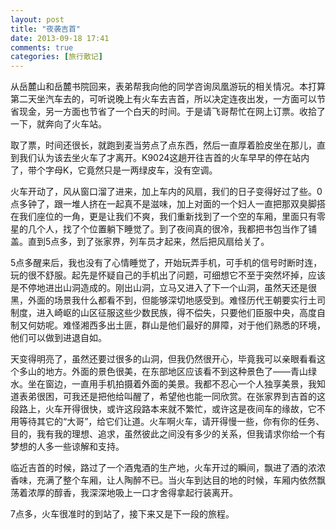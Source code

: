 ```yaml
---
layout: post
title: "夜袭吉首"
date: 2013-09-18 17:41
comments: true
categories: [旅行散记]
---
```


从岳麓山和岳麓书院回来，表弟帮我向他的同学咨询凤凰游玩的相关情况。本打算第二天坐汽车去的，可听说晚上有火车去吉首，所以决定连夜出发，一方面可以节省现金，另一方面也节省了一个白天的时间。于是请飞哥帮忙在网上订票。收拾了一下，就奔向了火车站。

取了票，时间还很长，就跑到麦当劳点了点东西，然后一直厚着脸皮坐在那儿，直到我们认为该去坐火车了才离开。K9024这趟开往吉首的火车早早的停在站内了，带个字母K，它竟然只是一两绿皮车，没有空调。

<!--more-->

火车开动了，风从窗口溜了进来，加上车内的风扇，我们的日子变得好过了些。0点多钟了，跟一堆人挤在一起真不是滋味，加上对面的一个妇人一直把那双臭脚搭在我们座位的一角，更是让我们不爽，我们重新找到了一个空的车厢，里面只有零星的几个人，找了个位置躺下睡觉了。到了夜间真的很冷，我都把书包当作了铺盖。直到5点多，到了张家界，列车员才起来，然后把风扇给关了。

5点多醒来后，我也没有了心情睡觉了，开始玩弄手机，可手机的信号时断时连，玩的很不舒服。起先是怀疑自己的手机出了问题，可细想它不至于突然坏掉，应该是不停地进出山洞造成的。刚出山洞，立马又进入了下一个山洞，虽然天还是很黑，外面的场景我什么都看不到，但能够深切地感受到。难怪历代王朝要实行土司制度，进入崎岖的山区征服这些少数民族，得不偿失，只要他们臣服中央，高度自制又何妨呢。难怪湘西多出土匪，群山是他们最好的屏障，对于他们熟悉的环境，他们可以做到进退自如。

天变得明亮了，虽然还要过很多的山洞，但我仍然很开心，毕竟我可以亲眼看看这个多山的地方。外面的景色很美，在东部地区应该看不到这种景色了——青山绿水。坐在窗边，一直用手机拍摄着外面的美景。我都不忍心一个人独享美景，我知道表弟很困，可我还是把他给叫醒了，希望他也能一同欣赏。在张家界到吉首的这段路上，火车开得很快，或许这段路本来就不繁忙，或许这是夜间车的缘故，它不用等待其它的“大哥”，给它们让道。火车啊火车，请开得慢一些，你有你的任务、目的，我有我的理想、追求，虽然彼此之间没有多少的关系，但我请求你给一个有梦想的人多一些谅解和支持。

临近吉首的时候，路过了一个酒鬼酒的生产地，火车开过的瞬间，飘进了酒的浓浓香味，充满了整个车厢，让人陶醉不已。当火车到达目的地的时候，车厢内依然飘荡着浓厚的醇香，我深深地吸上一口才舍得拿起行装离开。

7点多，火车很准时的到站了，接下来又是下一段的旅程。